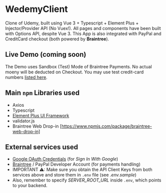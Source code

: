 # WedemyClient

Clone of Udemy, built using Vue 3 + Typescript + Element Plus + Injector/Provider API (No Vuex!). All pages and components have been built with Options API, despite Vue 3. This App is also integrated with PayPal and CreditCard checkout (both powered by **Braintree**).

## Live Demo (coming soon)
The Demo uses Sandbox (Test) Mode of Braintree Payments. No actual moeny will be deducted on Checkout. You may use test credit-card numbers [listed here](https://developer.paypal.com/braintree/docs/guides/credit-cards/testing-go-live/java).

## Main `npm` Libraries used

- Axios
- Typescript
- [Element Plus UI Framework](https://element-plus.org/en-US/)
- validator.js
- Braintree Web Drop-in [https://www.npmjs.com/package/braintree-web-drop-in]

## External services used
- [Google OAuth Credentials](https://console.developers.google.com/apis/credentials) (for _Sign In With Google_)
- [Braintree](https://developer.paypal.com/braintree/docs) / PayPal Developer Account (for payments handling)
- IMPORTANT ⚠: Make sure you obtain the API Client Keys from both services above and store them in `.env` file (see _.env.sample_)
- Also, remember to specify *SERVER_ROOT_URL* inside `.env`, which points to your backend.
